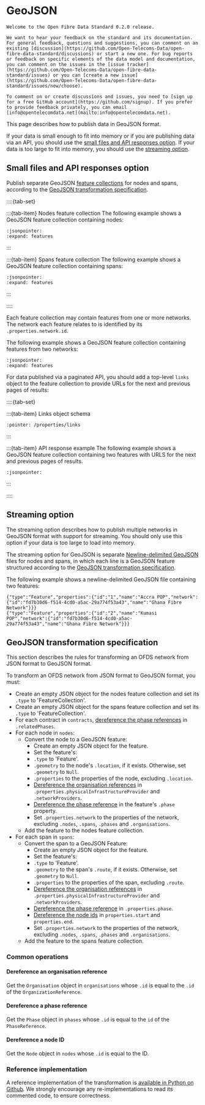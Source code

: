 # GeoJSON

```{admonition} 0.2.0 release
Welcome to the Open Fibre Data Standard 0.2.0 release.

We want to hear your feedback on the standard and its documentation. For general feedback, questions and suggestions, you can comment on an existing [discussion](https://github.com/Open-Telecoms-Data/open-fibre-data-standard/discussions) or start a new one. For bug reports or feedback on specific elements of the data model and documentation, you can comment on the issues in the [issue tracker](https://github.com/Open-Telecoms-Data/open-fibre-data-standard/issues) or you can [create a new issue](https://github.com/Open-Telecoms-Data/open-fibre-data-standard/issues/new/choose).

To comment on or create discussions and issues, you need to [sign up for a free GitHub account](https://github.com/signup). If you prefer to provide feedback privately, you can email [info@opentelecomdata.net](mailto:info@opentelecomdata.net).
```

This page describes how to publish data in GeoJSON format.

If your data is small enough to fit into memory or if you are publishing data via an API, you should use the [small files and API responses option](#small-files-and-api-responses-option). If your data is too large to fit into memory, you should use the [streaming option](#streaming-option).

## Small files and API responses option

Publish separate GeoJSON [feature collections](https://datatracker.ietf.org/doc/html/rfc7946#section-3.3) for nodes and spans, according to the [GeoJSON transformation specification](#geojson-transformation-specification).

::::{tab-set}

:::{tab-item} Nodes feature collection
The following example shows a GeoJSON feature collection containing nodes:

```{jsoninclude} ../../../examples/geojson/nodes.geojson
:jsonpointer:
:expand: features
```

:::

:::{tab-item} Spans feature collection
The following example shows a GeoJSON feature collection containing spans:

```{jsoninclude} ../../../examples/geojson/spans.geojson
:jsonpointer:
:expand: features
```

:::

::::

Each feature collection may contain features from one or more networks. The network each feature relates to is identified by its `.properties.network.id`.

The following example shows a GeoJSON feature collection containing features from two networks:

```{jsoninclude} ../../../examples/geojson/multiple-networks.geojson
:jsonpointer:
:expand: features
```

For data published via a paginated API, you should add a top-level `links` object to the feature collection to provide URLs for the next and previous pages of results:

::::{tab-set}

:::{tab-item} Links object schema

```{jsonschema} ../../../schema/network-package-schema.json
:pointer: /properties/links
```

:::

:::{tab-item} API response example
The following example shows a GeoJSON feature collection containing two features with URLS for the next and previous pages of results.

```{jsoninclude} ../../../examples/geojson/api-response.geojson
:jsonpointer:
```

:::

::::

## Streaming option

The streaming option describes how to publish multiple networks in GeoJSON format with support for streaming. You should only use this option if your data is too large to load into memory.

The streaming option for GeoJSON is separate [Newline-delimited GeoJSON](https://stevage.github.io/ndgeojson/) files for nodes and spans, in which each line is a GeoJSON feature structured according to the [GeoJSON transformation specification](#geojson-transformation-specification).

The following example shows a newline-delimited GeoJSON file containing two features:

```
{"type":"Feature","properties":{"id":"1","name":"Accra POP","network":{"id":"fd7b30d6-f514-4cd0-a5ac-29a774f53a43","name":"Ghana Fibre Network"}}}
{"type":"Feature","properties":{"id":"2","name":"Kumasi POP","network":{"id":"fd7b30d6-f514-4cd0-a5ac-29a774f53a43","name":"Ghana Fibre Network"}}}
```

## GeoJSON transformation specification

This section describes the rules for transforming an OFDS network from JSON format to GeoJSON format.

To transform an OFDS network from JSON format to GeoJSON format, you must:

- Create an empty JSON object for the nodes feature collection and set its `.type` to 'FeatureCollection'.
- Create an empty JSON object for the spans feature collection and set its `.type` to 'FeatureCollection'.
- For each contract in `contracts`, [dereference the phase references](#dereference-a-phase-reference) in `.relatedPhases`.
- For each node in `nodes`:
  - Convert the node to a GeoJSON feature:
    - Create an empty JSON object for the feature.
    - Set the feature's:
    - `.type` to 'Feature'.
    - `.geometry` to the node's `.location`, if it exists. Otherwise, set `.geometry` to `Null`.
    - `.properties` to the properties of the node, excluding `.location`.
    - [Dereference the organisation references](#dereference-an-organisation-reference) in `.properties.physicalInfrastructureProvider` and `.networkProviders`.
    - [Dereference the phase reference](#dereference-a-phase-reference) in the feature's `.phase` property.
    - Set `.properties.network` to the properties of the network, excluding `.nodes`, `.spans`, `.phases` and `.organisations`.
  - Add the feature to the nodes feature collection.
- For each span in `spans`:
  - Convert the span to a GeoJSON Feature:
    - Create an empty JSON object for the feature.
    - Set the feature's:
    - `.type` to 'Feature'.
    - `.geometry` to the span's `.route`, if it exists. Otherwise, set `.geometry` to `Null`.
    - `.properties` to the properties of the span, excluding `.route`.
    - [Dereference the organisation references](#dereference-an-organisation-reference) in `.properties.physicalInfrastructureProvider` and `.networkProviders`.
    - [Dereference the phase reference](#dereference-a-phase-reference) in `.properties.phase`.
    - [Dereference the node ids](#dereference-a-node-id) in `properties.start` and `properties.end`.
    - Set `.properties.network` to the properties of the network, excluding `.nodes`, `.spans`, `.phases` and `.organisations`.
  - Add the feature to the spans feature collection.

### Common operations

#### Dereference an organisation reference

Get the `Organisation` object in `organisations` whose `.id` is equal to the `.id` of the `OrganizationReference`.

#### Dereference a phase reference

Get the `Phase` object in `phases` whose `.id` is equal to the `id` of the `PhaseReference`.

#### Dereference a node ID

Get the `Node` object in `nodes` whose `.id` is equal to the ID.

### Reference implementation

A reference implementation of the transformation is [available in Python on Github](https://github.com/Open-Telecoms-Data/lib-cove-ofds). We strongly encourage any re-implementations to read its commented code, to ensure correctness.
